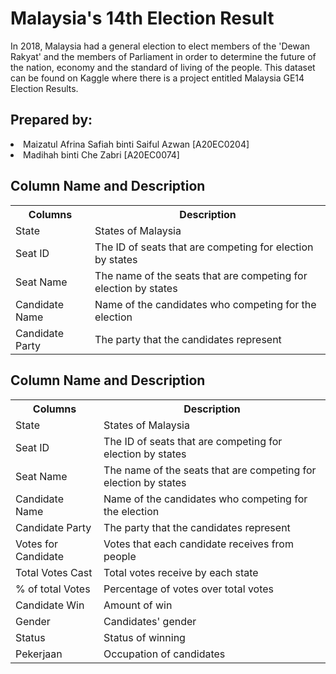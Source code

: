 <h1>Malaysia's 14th Election Result</h1>
In 2018, Malaysia had a general election to elect members of the 'Dewan Rakyat' and the members of Parliament in order to determine the future of the nation, economy and the standard of living of the people. This dataset can be found on Kaggle where there is a project entitled Malaysia GE14 Election Results.

<h2>Prepared by:</h2>
<li>Maizatul Afrina Safiah binti Saiful Azwan [A20EC0204]</li> 
<li>Madihah binti Che Zabri [A20EC0074]</li> 

<h2>Column Name and Description</h2>
<table>
  <tr>
    <th>Columns</th>
    <th>Description</th>
  </tr>
  <tr>
    <td>State</td>
    <td>States of Malaysia</td>
  </tr>
  <tr>
    <td>Seat ID</td>
    <td>The ID of seats that are competing for election by states</td>
  </tr>
  <tr>
    <td>Seat Name</td>
    <td>The name of the seats that are competing for election by states</td>
  </tr>
  <tr>
    <td>Candidate Name</td>
    <td>Name of the candidates who competing for the election</td>
  </tr>
  <tr>
    <td>Candidate Party</td>
    <td>The party that the candidates represent</td>
  </tr>
  <tr>
</table>
 
<h2>Column Name and Description</h2>
<table>
  <tr>
    <th>Columns</th>
    <th>Description</th>
  </tr>
  <tr>
    <td>State</td>
    <td>States of Malaysia</td>
  </tr>
  <tr>
    <td>Seat ID</td>
    <td>The ID of seats that are competing for election by states</td>
  </tr>
  <tr>
    <td>Seat Name</td>
    <td>The name of the seats that are competing for election by states</td>
  </tr>
  <tr>
    <td>Candidate Name</td>
    <td>Name of the candidates who competing for the election</td>
  </tr>
  <tr>
    <td>Candidate Party</td>
    <td>The party that the candidates represent</td>
  </tr>
  <tr>
    <td>Votes for Candidate</td>
    <td>Votes that each candidate receives from people</td>
  </tr>
    <tr>
    <td>Total Votes Cast</td>
    <td>Total votes receive by each state</td>
  </tr>
    <tr>
    <td>% of total Votes</td>
    <td>Percentage of votes over total votes</td>
  </tr>
    <tr>
    <td>Candidate Win</td>
    <td>Amount of win</td>
  </tr>
    <tr>
    <td>Gender</td>
    <td>Candidates' gender</td>
  </tr>
    <tr>
    <td>Status</td>
    <td>Status of winning</td>
  </tr>
    <tr>
    <td>Pekerjaan</td>
    <td>Occupation of candidates</td>
  </tr>  
</table>
